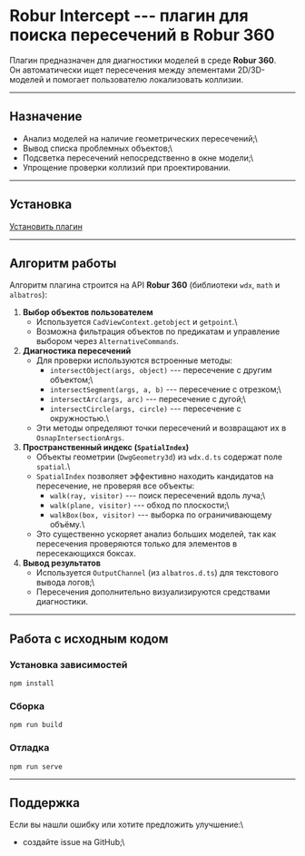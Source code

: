 # Robur Intercept --- плагин для поиска пересечений в Robur 360

Плагин предназначен для диагностики моделей в среде **Robur 360**.\
Он автоматически ищет пересечения между элементами 2D/3D-моделей и
помогает пользователю локализовать коллизии.

------------------------------------------------------------------------

## Назначение

-   Анализ моделей на наличие геометрических пересечений;\
-   Вывод списка проблемных объектов;\
-   Подсветка пересечений непосредственно в окне модели;\
-   Упрощение проверки коллизий при проектировании.

------------------------------------------------------------------------

## Установка

[Установить плагин](https://360.topomatic.ru/?extensionInstallPath=https%3A%2F%2Ffangarh.github.io%2FRoburIntercept%2F)


------------------------------------------------------------------------

## Алгоритм работы

Алгоритм плагина строится на API **Robur 360** (библиотеки `wdx`, `math` и
`albatros`):

1.  **Выбор объектов пользователем**
    -   Используется `CadViewContext.getobject` и `getpoint`.\
    -   Возможна фильтрация объектов по предикатам и управление выбором
        через `AlternativeCommands`.
2.  **Диагностика пересечений**    
    -   Для проверки используются встроенные методы:
        -   `intersectObject(args, object)` --- пересечение с другим
            объектом;\
        -   `intersectSegment(args, a, b)` --- пересечение с отрезком;\
        -   `intersectArc(args, arc)` --- пересечение с дугой;\
        -   `intersectCircle(args, circle)` --- пересечение с
            окружностью.\
    -   Эти методы определяют точки пересечений и возвращают их в
        `OsnapIntersectionArgs`.
3.  **Пространственный индекс (`SpatialIndex`)**
    -   Объекты геометрии (`DwgGeometry3d`) из `wdx.d.ts` содержат поле
        `spatial`.\
    -   `SpatialIndex` позволяет эффективно находить кандидатов на
        пересечение, не проверяя все объекты:
        -   `walk(ray, visitor)` --- поиск пересечений вдоль луча;\
        -   `walk(plane, visitor)` --- обход по плоскости;\
        -   `walkBox(box, visitor)` --- выборка по ограничивающему
            объёму.\
    -   Это существенно ускоряет анализ больших моделей, так как
        пересечения проверяются только для элементов в пересекающихся
        боксах.
4.  **Вывод результатов**
    -   Используется `OutputChannel` (из `albatros.d.ts`) для текстового вывода логов;\
    -   Пересечения дополнительно визуализируются средствами диагностики.

------------------------------------------------------------------------

## Работа с исходным кодом

### Установка зависимостей

```
npm install
```

### Сборка

```
npm run build
```

### Отладка

```
npm run serve
```

------------------------------------------------------------------------

## Поддержка

Если вы нашли ошибку или хотите предложить улучшение:\
- создайте issue на GitHub;\

